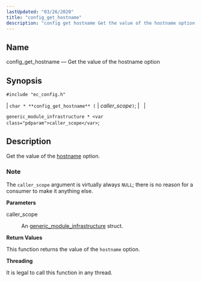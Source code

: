 ```yaml
---
lastUpdated: "03/26/2020"
title: "config_get_hostname"
description: "config get hostname Get the value of the hostname option char config get hostname caller scope generic module infrastructure caller scope Get the value of the hostname option The caller scope argument is virtually always NULL there is no reason for a consumer to make it anything else caller scope..."
---
```


<a name="apis.config_get_hostname"></a> 
## Name

config_get_hostname — Get the value of the hostname option

## Synopsis

`#include "ec_config.h"`

| `char * **config_get_hostname** (` | <var class="pdparam">caller_scope</var>`)`; |   |

`generic_module_infrastructure * <var class="pdparam">caller_scope</var>`;<a name="idp48891088"></a> 
## Description

Get the value of the [hostname](/momentum/3/3-reference/3-reference-conf-ref-hostname) option.

### Note

The `caller_scope` argument is virtually always `NULL`; there is no reason for a consumer to make it anything else.

**<a name="idp48894928"></a> Parameters**

<dl class="variablelist">

<dt>caller_scope</dt>

<dd>

An [generic_module_infrastructure](/momentum/3/3-api/structs-generic-module-infrastructure) struct.

</dd>

</dl>

**<a name="idp48898416"></a> Return Values**

This function returns the value of the `hostname` option.

**<a name="idp48899792"></a> Threading**

It is legal to call this function in any thread.